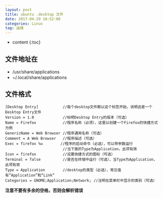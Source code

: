 ```yaml
---
layout: post
title: ubuntu .desktop 文件
date: 2017-04-29 18:52:00
categories: Linux
tag: 运维
---
```


* content
{:toc}


## 文件地址在　　
- /usr/share/applications　
- ~/.local/share/applications

## 文件格式
```
[Desktop Entry]           //每个desktop文件都以这个标签开始，说明这是一个Desktop Entry文件
Version = 1.0             //标明Desktop Entry的版本（可选）
Name = Firefox            //程序名称（必须），这里以创建一个Firefox的快捷方式为例
GenericName = Web Browser //程序通用名称（可选）
Comment = A Web Browser   //程序描述（可选）
Exec = firefox %u        //程序的启动命令（必选），可以带参数运行
                          //当下面的Type为Application，此项有效
Icon = firefox            //设置快捷方式的图标（可选）
Terminal = false          //是否在终端中运行（可选），当Type为Application，此项有效
Type = Application        //desktop的类型（必选），常见值有“Application”和“Link”
Categories = GNOME;Application;Network; //注明在菜单栏中显示的类别（可选）
```

**注意不要有多余的空格，否则会解析错误**
